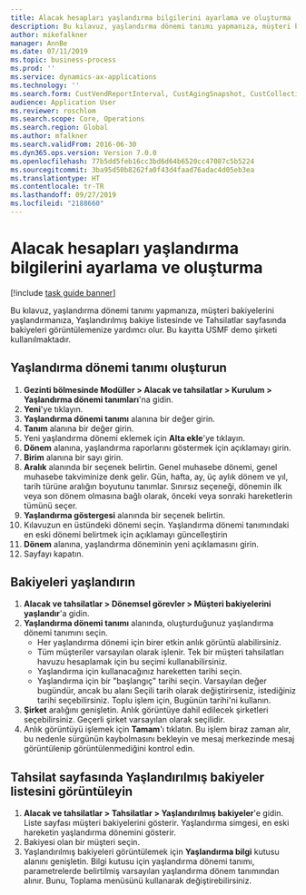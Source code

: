 ```yaml
---
title: Alacak hesapları yaşlandırma bilgilerini ayarlama ve oluşturma
description: Bu kılavuz, yaşlandırma dönemi tanımı yapmanıza, müşteri bakiyelerini yaşlandırmanıza, Yaşlandırılmış bakiye listesinde ve Tahsilatlar sayfasında bakiyeleri görüntülemenize yardımcı olur.
author: mikefalkner
manager: AnnBe
ms.date: 07/11/2019
ms.topic: business-process
ms.prod: ''
ms.service: dynamics-ax-applications
ms.technology: ''
ms.search.form: CustVendReportInterval, CustAgingSnapshot, CustCollectionsPoolsListPage, CustCollections
audience: Application User
ms.reviewer: roschlom
ms.search.scope: Core, Operations
ms.search.region: Global
ms.author: mfalkner
ms.search.validFrom: 2016-06-30
ms.dyn365.ops.version: Version 7.0.0
ms.openlocfilehash: 77b5dd5feb16cc3bd6d64b6520cc47087c5b5224
ms.sourcegitcommit: 3ba95d50b8262fa0f43d4faad76adac4d05eb3ea
ms.translationtype: HT
ms.contentlocale: tr-TR
ms.lasthandoff: 09/27/2019
ms.locfileid: "2188660"
---
```

# <a name="set-up-and-generate-accounts-receivable-aging-information"></a>Alacak hesapları yaşlandırma bilgilerini ayarlama ve oluşturma

[!include [task guide banner](../../includes/task-guide-banner.md)]

Bu kılavuz, yaşlandırma dönemi tanımı yapmanıza, müşteri bakiyelerini yaşlandırmanıza, Yaşlandırılmış bakiye listesinde ve Tahsilatlar sayfasında bakiyeleri görüntülemenize yardımcı olur. Bu kayıtta USMF demo şirketi kullanılmaktadır.


## <a name="create-an-aging-period-definition"></a>Yaşlandırma dönemi tanımı oluşturun
1. **Gezinti bölmesinde Modüller > Alacak ve tahsilatlar > Kurulum > Yaşlandırma dönemi tanımları**'na gidin.
2. **Yeni**'ye tıklayın.
3. **Yaşlandırma dönemi tanımı** alanına bir değer girin.
4. **Tanım** alanına bir değer girin.
5. Yeni yaşlandırma dönemi eklemek için **Alta ekle**'ye tıklayın.
6. **Dönem** alanına, yaşlandırma raporlarını göstermek için açıklamayı girin.
7. **Birim** alanına bir sayı girin.
8. **Aralık** alanında bir seçenek belirtin. Genel muhasebe dönemi, genel muhasebe takviminize denk gelir. Gün, hafta, ay, üç aylık dönem ve yıl, tarih türüne aralığın boyutunu tanımlar. Sınırsız seçeneği, dönemin ilk veya son dönem olmasına bağlı olarak, önceki veya sonraki hareketlerin tümünü seçer.  
9. **Yaşlandırma göstergesi** alanında bir seçenek belirtin.
10. Kılavuzun en üstündeki dönemi seçin. Yaşlandırma dönemi tanımındaki en eski dönemi belirtmek için açıklamayı güncelleştirin
11. **Dönem** alanına, yaşlandırma döneminin yeni açıklamasını girin.
12. Sayfayı kapatın.

## <a name="age-the-balances"></a>Bakiyeleri yaşlandırın
1. **Alacak ve tahsilatlar > Dönemsel görevler > Müşteri bakiyelerini yaşlandır**'a gidin.
2. **Yaşlandırma dönemi tanımı** alanında, oluşturduğunuz yaşlandırma dönemi tanımını seçin.
    + Her yaşlandırma dönemi için birer etkin anlık görüntü alabilirsiniz.  
    + Tüm müşteriler varsayılan olarak işlenir. Tek bir müşteri tahsilatları havuzu hesaplamak için bu seçimi kullanabilirsiniz.  
    + Yaşlandırma için kullanacağınız hareketten tarihi seçin.  
    + Yaşlandırma için bir "başlangıç" tarihi seçin. Varsayılan değer bugündür, ancak bu alanı Seçili tarih olarak değiştirirseniz, istediğiniz tarihi seçebilirsiniz. Toplu işlem için, Bugünün tarihi'ni kullanın.  
3. **Şirket** aralığını genişletin. Anlık görüntüye dahil edilecek şirketleri seçebilirsiniz. Geçerli şirket varsayılan olarak seçilidir.
4. Anlık görüntüyü işlemek için **Tamam**'ı tıklatın. Bu işlem biraz zaman alır, bu nedenle sürgünün kaybolmasını bekleyin ve mesaj merkezinde mesaj görüntülenip görüntülenmediğini kontrol edin.

## <a name="view-the-balances-on-the-aged-balances-list-and-on-the-collection-page"></a>Tahsilat sayfasında Yaşlandırılmış bakiyeler listesini görüntüleyin
1. **Alacak ve tahsilatlar > Tahsilatlar > Yaşlandırılmış bakiyeler**'e gidin. Liste sayfası müşteri bakiyelerini gösterir. Yaşlandırma simgesi, en eski hareketin yaşlandırma dönemini gösterir.  
2. Bakiyesi olan bir müşteri seçin.
3. Yaşlandırılmış bakiyeleri görüntülemek için **Yaşlandırma bilgi** kutusu alanını genişletin. Bilgi kutusu için yaşlandırma dönemi tanımı, parametrelerde belirtilmiş varsayılan yaşlandırma dönem tanımından alınır. Bunu, Toplama menüsünü kullanarak değiştirebilirsiniz.  

